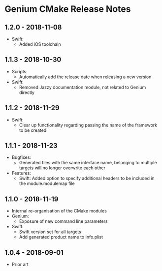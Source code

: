# Genium CMake Release Notes

## 1.2.0 - 2018-11-08
- Swift:
  - Added iOS toolchain

## 1.1.3 - 2018-10-30
- Scripts:
  - Automatically add the release date when releasing a new version
- Swift:
  - Removed Jazzy documentation module, not related to Genium directly

## 1.1.2 - 2018-11-29
- Swift:
  - Clear up functionality regarding passing the name of the framework to be created

## 1.1.1 - 2018-11-23
- Bugfixes:
  - Generated files with the same interface name, belonging to multiple targets will no longer overwrite each other
- Features:
  - Swift: Added option to specify additional headers to be included in the module.modulemap file

## 1.1.0 - 2018-11-19
- Internal re-organisation of the CMake modules
- Genium:
  - Exposure of new command line parameters
- Swift:
  - Swift version set for all targets
  - Add generated product name to Info.plist

## 1.0.4 - 2018-09-01
- Prior art

